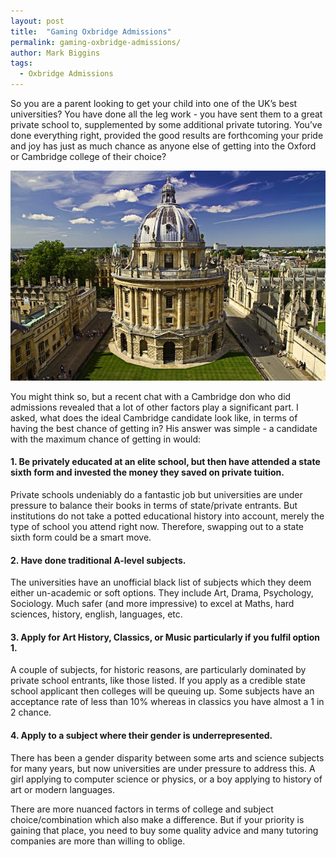 ```yaml
---
layout: post
title:  "Gaming Oxbridge Admissions"
permalink: gaming-oxbridge-admissions/
author: Mark Biggins
tags:
  - Oxbridge Admissions
---
```

So you are a parent looking to get your child into one of the UK’s best universities? You have done all the leg work - you have sent them to a great private school to, supplemented by some additional private tutoring. You’ve done everything right, provided the good results are forthcoming your pride and joy has just as much chance as anyone else of getting into the Oxford or Cambridge college of their choice?

​<a href="/img/blogs/radcliffe.jpg" data-lightbox="lightbox" data-title="The Bodleian Library in Oxford" class="thumbnail">
  <img src="/img/blogs/radcliffe.jpg" alt-text="The Bodleian Library in Oxford"/>
</a>

You might think so, but a recent chat with a Cambridge don who did admissions revealed that a lot of other factors play a significant part. I asked, what does the ideal Cambridge candidate look like, in terms of having the best chance of getting in? His answer was simple - a candidate with the maximum chance of getting in would:

#### 1. Be privately educated at an elite school, but then have attended a state sixth form and invested the money they saved on private tuition.

Private schools undeniably do a fantastic job but universities are under pressure to balance their books in terms of state/private entrants. But institutions do not take a potted educational history into account, merely the type of school you attend right now. Therefore, swapping out to a state sixth form could be a smart move.

#### 2. Have done traditional A-level subjects.

The universities have an unofficial black list of subjects which they deem either un-academic or soft options. They include Art, Drama, Psychology, Sociology. Much safer (and more impressive) to excel at Maths, hard sciences, history, english, languages, etc.

#### 3. Apply for Art History, Classics, or Music particularly if you fulfil option 1.

A couple of subjects, for historic reasons, are particularly dominated by private school entrants, like those listed. If you apply as a credible state school applicant then colleges will be queuing up. Some subjects have an acceptance rate of less than 10% whereas in classics you have almost a 1 in 2 chance.

#### 4. Apply to a subject where their gender is underrepresented.

There has been a gender disparity between some arts and science subjects for many years, but now universities are under pressure to address this. A girl applying to computer science or physics, or a boy applying to history of art or modern languages.


There are more nuanced factors in terms of college and subject choice/combination which also make a difference. But if your priority is gaining that place, you need to buy some quality advice and many tutoring companies are more than willing to oblige.
